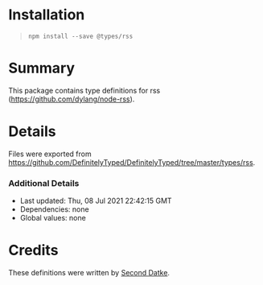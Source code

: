 # Installation
> `npm install --save @types/rss`

# Summary
This package contains type definitions for rss (https://github.com/dylang/node-rss).

# Details
Files were exported from https://github.com/DefinitelyTyped/DefinitelyTyped/tree/master/types/rss.

### Additional Details
 * Last updated: Thu, 08 Jul 2021 22:42:15 GMT
 * Dependencies: none
 * Global values: none

# Credits
These definitions were written by [Second Datke](https://github.com/secondwtq).
